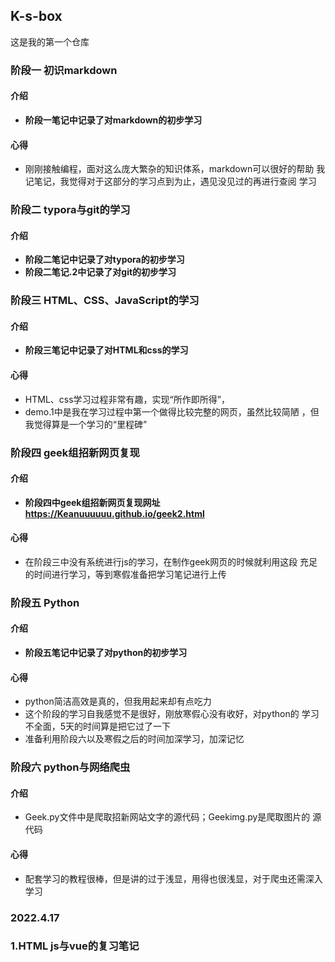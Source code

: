 ## K-s-box
这是我的第一个仓库
### 阶段一 初识markdown
#### 介绍
* **阶段一笔记中记录了对markdown的初步学习**
#### 心得
* 刚刚接触编程，面对这么庞大繁杂的知识体系，markdown可以很好的帮助
  我记笔记，我觉得对于这部分的学习点到为止，遇见没见过的再进行查阅
  学习
### 阶段二 typora与git的学习
#### 介绍
* **阶段二笔记中记录了对typora的初步学习**
* **阶段二笔记.2中记录了对git的初步学习**
### 阶段三 HTML、CSS、JavaScript的学习
#### 介绍
* **阶段三笔记中记录了对HTML和css的学习**
#### 心得
* HTML、css学习过程非常有趣，实现“所作即所得”，
* demo.1中是我在学习过程中第一个做得比较完整的网页，虽然比较简陋
  ，但我觉得算是一个学习的“里程碑”
### 阶段四 geek组招新网页复现
#### 介绍
* **阶段四中geek组招新网页复现网址  https://Keanuuuuuu.github.io/geek2.html**
#### 心得
* 在阶段三中没有系统进行js的学习，在制作geek网页的时候就利用这段
  充足的时间进行学习，等到寒假准备把学习笔记进行上传
### 阶段五 Python
#### 介绍
* **阶段五笔记中记录了对python的初步学习**
#### 心得
* python简洁高效是真的，但我用起来却有点吃力
* 这个阶段的学习自我感觉不是很好，刚放寒假心没有收好，对python的
  学习不全面，5天的时间算是把它过了一下
* 准备利用阶段六以及寒假之后的时间加深学习，加深记忆
### 阶段六 python与网络爬虫
#### 介绍
* Geek.py文件中是爬取招新网站文字的源代码；Geekimg.py是爬取图片的
  源代码
#### 心得
* 配套学习的教程很棒，但是讲的过于浅显，用得也很浅显，对于爬虫还需深入学习

### 2022.4.17
### 1.HTML js与vue的复习笔记
